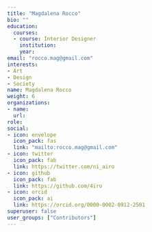 ```yaml
---
title: "Magdalena Rocco"
bio: ""
education:
  courses:
  - course: Interior Designer
    institution:  
    year: 
email: "rocco.mag@gmail.com"
interests:
- Art
- Design
- Society
name: Magdalena Rocco
weight: 6
organizations:
- name: 
  url: 
role: 
social:
- icon: envelope
  icon_pack: fas
  link: "mailto:rocco.mag@gmail.com"
- icon: twitter
  icon_pack: fab
  link: https://twitter.com/ni_airo
- icon: github
  icon_pack: fab
  link: https://github.com/4iro
- icon: orcid
  icon_pack: ai
  link: https://orcid.org/0000-0002-0912-2501
superuser: false
user_groups: ["Contributors"]
---
```

